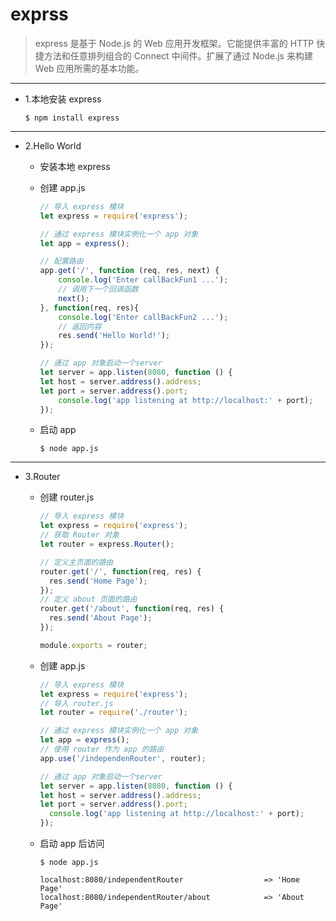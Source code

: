 # exprss
> express 是基于 Node.js 的 Web 应用开发框架。它能提供丰富的 HTTP 快捷方法和任意排列组合的 Connect 中间件。扩展了通过 Node.js 来构建 Web 应用所需的基本功能。

---
- 1.本地安装 express
  ```
  $ npm install express
  ```




---
- 2.Hello World

  - 安装本地 express

  - 创建 app.js
    ```JavaScript
    // 导入 express 模块
    let express = require('express');

    // 通过 express 模块实例化一个 app 对象
    let app = express();  

    // 配置路由
    app.get('/', function (req, res, next) {
        console.log('Enter callBackFun1 ...');
        // 调用下一个回调函数
        next();
    }, function(req, res){
        console.log('Enter callBackFun2 ...');
        // 返回内容
        res.send('Hello World!');
    });

    // 通过 app 对象启动一个server
    let server = app.listen(8080, function () {
    let host = server.address().address;
    let port = server.address().port;
        console.log('app listening at http://localhost:' + port);
    });
    ```

  - 启动 app
    ```
    $ node app.js
    ```





---
- 3.Router

  - 创建 router.js
    ```JavaScript
    // 导入 express 模块
    let express = require('express');
    // 获取 Router 对象
    let router = express.Router();

    // 定义主页面的路由
    router.get('/', function(req, res) {
      res.send('Home Page');
    });
    // 定义 about 页面的路由
    router.get('/about', function(req, res) {
      res.send('About Page');
    });

    module.exports = router;
    ```


  - 创建 app.js
    ```JavaScript
    // 导入 express 模块
    let express = require('express');
    // 导入 router.js
    let router = require('./router');

    // 通过 express 模块实例化一个 app 对象
    let app = express();  
    // 使用 router 作为 app 的路由
    app.use('/independenRouter', router);

    // 通过 app 对象启动一个server
    let server = app.listen(8080, function () {
    let host = server.address().address;
    let port = server.address().port;
      console.log('app listening at http://localhost:' + port);
    });
    ```



  - 启动 app 后访问
    ```
    $ node app.js

    localhost:8080/independentRouter                  => 'Home Page'
    localhost:8080/independentRouter/about            => 'About Page'  
    ```
